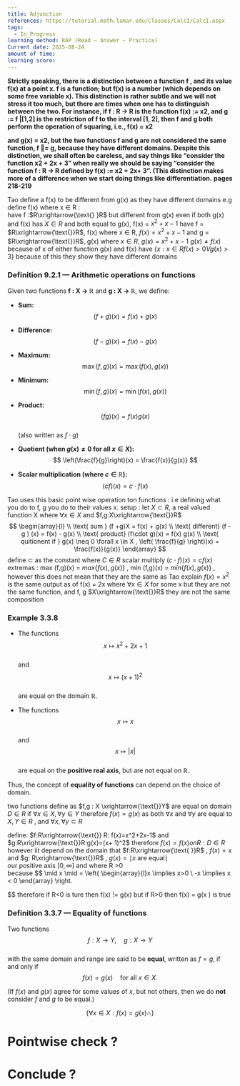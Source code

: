 ```yaml
---
title: Adjunction
references: https://tutorial.math.lamar.edu/Classes/CalcI/CalcI.aspx
tags:
  - In_Progress
learning method: RAP (Read – Answer – Practice)
Current date: 2025-08-24
amount of time:
learning score:
---
```

**Strictly speaking, there is a distinction between a function f , and its value f(x) at a point x. f is a function; but f(x) is a number (which depends on some free variable x). This distinction is rather subtle and we will not stress it too much, but there are times when one has to distinguish between the two. For instance, if f : R → R is the function f(x) := x2, and g := f |[1,2] is the restriction of f to the interval [1, 2], then f and g both perform the operation of squaring, i.e., f(x) = x2**

**and g(x) = x2, but the two functions f and g are not considered the same function, f = g, because they have different domains. Despite this distinction, we shall often be careless, and say things like “consider the function x2 + 2x + 3” when really we should be saying “consider the function f : R → R defined by f(x) := x2 + 2x+ 3”. (This distinction makes more of a difference when we start doing things like differentiation.** **pages 218-219** 

Tao define  a f(x) to be different  from g(x) as they have different domains 
e.g 
define  f(x) where x $\in$ R :  
have f  :$R\xrightarrow{\text{} }R$ but different from g(x) even if both g(x) and f(x) has  $X\in R$ and both equal to g(x), f(x) = $x^2+x-1$
have f = $R\xrightarrow{\text{}}R$, f(x) where x $\in$ R, $f(x)=x^2 + x -1$
and g  = $R\xrightarrow{\text{}}R$, g(x) where  $x\in R$, $g(x) =x^2+ x-1$ 
$g(x)\neq f(x)$ because of x of either function g(x) and f(x) have 
$\left\{ x : x \in R f(x) > 0 V g( x) >3 \right\}$ because of this they show they have different domains 



### Definition 9.2.1 — Arithmetic operations on functions  

Given two functions **f : X → ℝ** and **g : X → ℝ**, we define:  

- **Sum:**  
  $$
  (f + g)(x) = f(x) + g(x)
  $$  

- **Difference:**  
  $$
  (f - g)(x) = f(x) - g(x)
  $$  

- **Maximum:**  
  $$
  \max(f, g)(x) = \max(f(x), g(x))
  $$  

- **Minimum:**  
  $$
  \min(f, g)(x) = \min(f(x), g(x))
  $$  

- **Product:**  
  $$
  (fg)(x) = f(x)g(x)
  $$  
  (also written as $f \cdot g$)  

- **Quotient (when $g(x) \neq 0$ for all $x \in X$):**  
  $$
  \left(\frac{f}{g}\right)(x) = \frac{f(x)}{g(x)}
  $$  

- **Scalar multiplication (where $c \in \mathbb{R}$):**  
  $$
  (cf)(x) = c \cdot f(x)
  $$  



Tao uses  this basic point wise operation ton functions : i.e defining  what you do to f, g you do to their values x.
setup : 
let $X\subset R$, a real valued function X where $\forall x\in X$ and  $f,g:X\xrightarrow{\text{}}R$ 
$$
\begin{array}{l} \\
\text{ sum }  (f +g)X  =  f(x) + g(x)  \\
\text{ different}  (f - g ) (x)  = f(x)  - g(x)  \\
\text{ product} (f\cdot g)(x)   =  f(x) g(x)   \\
\text{ quitionent if } g(x) \neq 0 \forall x \in X , \left( \frac{f}{g} \right)(x)   = \frac{f(x)}{g(x)}  
\end{array}
$$
define $\subset$ as the constant where $C \in R$ scalar multiply $(c \cdot f)(x)  =cf(x)$ 
extremas : 
max (f,g)(x)   =  $max\left\{ f( x) , g(x) \right\}$  , 
min (f,g)(x)   =  $min\left\{ f( x) , g(x) \right\}$  , 
however  this does not  mean that they are the same as Tao explain $f(x)=x^2$ is the same output  as of f(x) = 2x where $\forall x \in X$  for some x  but they are not the same function, and  f, g $X\xrightarrow{\text{}}R$ they are not the same composition  


### Example 3.3.8  

- The functions  
  $$
  x \mapsto x^2 + 2x + 1
  $$  
  and  
  $$
  x \mapsto (x+1)^2
  $$  
  are equal on the domain $\mathbb{R}$.  

- The functions  
  $$
  x \mapsto x
  $$  
  and  
  $$
  x \mapsto |x|
  $$  
  are equal on the **positive real axis**, but are not equal on $\mathbb{R}$.  

Thus, the concept of **equality of functions** can depend on the choice of domain.  



two functions define as $f,g : X \xrightarrow{\text{}}Y$ are equal on domain $D\in R$  if $\forall x \in X,\forall y \in Y$ therefore $f(x)=g(x)$ as  both  $\forall x \text{ and } \forall y$ are equal to $X,Y\in R$ , and  $\forall x,\forall y\subset R$ 

define: 
$f:R\xrightarrow{\text{}} R: f(x)=x^2+2x-1$
and 
$g:R\xrightarrow{\text{}}R:g(x)=(x+ 1)^2$ 
therefore 
$f(x)=f(x)on R:D\in R$
however  iit depend on the domain that $f:R\xrightarrow{\text{ }}R$ , $f(x)=x$ and $g: R\xrightarrow{\text{}}R$ , $g(x)=\mid x \text{ are equal} \mid$  
our positive axis $[0,\infty]$ and where R >0  
because 
$$
\mid x \mid  =  \left\{ \begin{array}{l}x  \implies  x>0 \\
-x  \implies x  < 0 
\end{array} \right.
 
$$
therefore if R<0 is ture then f(x) != g(x)  but if R>0 then  f(x)  = g(x )  is true 



### Definition 3.3.7 — Equality of functions  

Two functions  
$$
f : X \to Y, \quad g : X \to Y
$$  
with the same domain and range are said to be **equal**, written as $f = g$, if and only if  
$$
f(x) = g(x) \quad \text{for all } x \in X.
$$  

(If $f(x)$ and $g(x)$ agree for some values of $x$, but not others, then we do **not** consider $f$ and $g$ to be equal.)  


$$
\left\{ \forall x \in  X : f(x )  = g(x) \cap    \right\} 
$$

# Pointwise check ?




#  Conclude ? 

